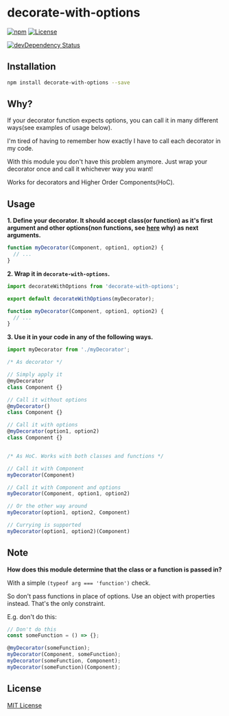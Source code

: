 # decorate-with-options

[![npm](https://img.shields.io/npm/v/decorate-with-options.svg?style=flat-square)](https://www.npmjs.com/package/eslint-config-sensible)
[![License](https://img.shields.io/npm/l/decorate-with-options.svg?style=flat-square)](https://github.com/le0nik/eslint-config-sensible/blob/master/LICENSE)

[![devDependency Status](https://img.shields.io/david/dev/le0nik/decorate-with-options.svg?style=flat-square)](https://david-dm.org/le0nik/eslint-config-sensible#info=devDependencies)

## Installation

```sh
npm install decorate-with-options --save
```

## Why?

If your decorator function expects options, you can call it in many different ways(see examples of usage below).

I'm tired of having to remember how exactly I have to call each decorator in my code.

With this module you don't have this problem anymore. Just wrap your decorator once and call it whichever way you want!

Works for decorators and Higher Order Components(HoC).

## Usage

**1. Define your decorator. It should accept class(or function) as it's first argument and other options(non functions, see [here](#note) why) as next arguments.**

```js
function myDecorator(Component, option1, option2) {
  // ...
}
```

**2. Wrap it in `decorate-with-options`.**

```js
import decorateWithOptions from 'decorate-with-options';

export default decorateWithOptions(myDecorator);

function myDecorator(Component, option1, option2) {
  // ...
}
```
**3. Use it in your code in any of the following ways.**

```js
import myDecorator from './myDecorator';

/* As decorator */

// Simply apply it
@myDecorator
class Component {}

// Call it without options
@myDecorator()
class Component {}

// Call it with options
@myDecorator(option1, option2)
class Component {}


/* As HoC. Works with both classes and functions */

// Call it with Component
myDecorator(Component)

// Call it with Component and options
myDecorator(Component, option1, option2)

// Or the other way around
myDecorator(option1, option2, Component)

// Currying is supported
myDecorator(option1, option2)(Component)
```

## Note

**How does this module determine that the class or a function is passed in?**

With a simple `(typeof arg === 'function')` check.

So don't pass functions in place of options. Use an object with properties instead. That's the only constraint.

E.g. don't do this:

```js
// Don't do this
const someFunction = () => {};

@myDecorator(someFunction);
myDecorator(Component, someFunction);
myDecorator(someFunction, Component);
myDecorator(someFunction)(Component);

```

## License

[MIT License](https://github.com/le0nik/eslint-config-sensible/blob/master/LICENSE)

